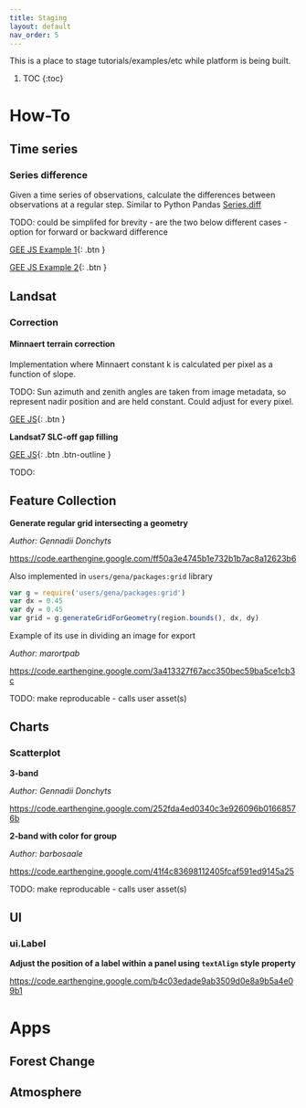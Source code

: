 ```yaml
---
title: Staging
layout: default
nav_order: 5
---
```


This is a place to stage tutorials/examples/etc while platform is being built.


1. TOC
{:toc}


# How-To

## Time series

### Series difference

Given a time series of observations, calculate the differences between observations at a regular step. Similar to Python Pandas [Series.diff](https://pandas.pydata.org/pandas-docs/stable/reference/api/pandas.Series.diff.html)

TODO: could be simplifed for brevity - are the two below different cases - option for forward or backward difference

[GEE JS Example 1](https://code.earthengine.google.com/cfb832f86632f1d3f19268bbee3854f3){: .btn }

[GEE JS Example 2](https://code.earthengine.google.com/9da59e20575a5f3cf5a1ba2fc2200013){: .btn }

 

## Landsat

### Correction

#### Minnaert terrain correction

Implementation where Minnaert constant k is calculated per pixel as a function of slope.

TODO: Sun azimuth and zenith angles are taken from image metadata, so represent nadir position and are held constant. Could adjust for every pixel.

[GEE JS](https://code.earthengine.google.com/1fcc034eb3014d7606eec467241dc1da){: .btn }

**Landsat7 SLC-off gap filling**

[GEE JS](https://code.earthengine.google.com/078556a80eee46a8330b2079cd4c9dca){: .btn .btn-outline }



TODO: 


## Feature Collection

**Generate regular grid intersecting a geometry**

*Author: Gennadii Donchyts*

https://code.earthengine.google.com/ff50a3e4745b1e732b1b7ac8a12623b6

Also implemented in `users/gena/packages:grid` library

```js
var g = require('users/gena/packages:grid')
var dx = 0.45
var dy = 0.45
var grid = g.generateGridForGeometry(region.bounds(), dx, dy)
```

Example of its use in dividing an image for export

*Author: marortpab*

https://code.earthengine.google.com/3a413327f67acc350bec59ba5ce1cb3c

TODO: make reproducable - calls user asset(s)


## Charts

### Scatterplot

**3-band**

*Author: Gennadii Donchyts*

https://code.earthengine.google.com/252fda4ed0340c3e926096b01668576b

**2-band with color for group**

*Author: barbosaale*

https://code.earthengine.google.com/41f4c83698112405fcaf591ed9145a25

TODO: make reproducable - calls user asset(s)


## UI

### ui.Label

**Adjust the position of a label within a panel using `textAlign` style property**

https://code.earthengine.google.com/b4c03edade9ab3509d0e8a9b5a4e09b1

# Apps

## Forest Change



## Atmosphere








